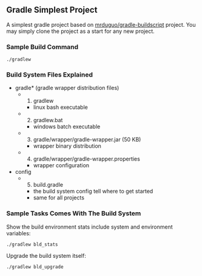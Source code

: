 ## Gradle Simplest Project 
A simplest gradle project based on [mrduguo/gradle-buildscript](https://github.com/mrduguo/gradle-buildscript) project. You may simply clone the project as a start for any new project. 


### Sample Build Command

```
./gradlew
```
### Build System Files Explained

* gradle* (gradle wrapper distribution files)   
    * 1. gradlew
        * linux bash executable
    * 2. gradlew.bat
        * windows batch executable
    * 3. gradle/wrapper/gradle-wrapper.jar (50 KB)
        * wrapper binary distribution
    * 4. gradle/wrapper/gradle-wrapper.properties
        * wrapper configuration
* config
    * 5. build.gradle
        * the build system config tell where to get started
        * same for all projects        

### Sample Tasks Comes With The Build System

Show the build environment stats include system and environment variables:
```
./gradlew bld_stats
```

Upgrade the build system itself:
```
./gradlew bld_upgrade
```
